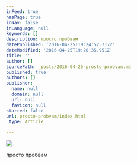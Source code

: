 ```yaml
---
inFeed: true
hasPage: true
inNav: false
inLanguage: null
keywords: []
description: просто пробвам
datePublished: '2016-04-25T19:24:52.717Z'
dateModified: '2016-04-25T19:20:35.951Z'
title: ''
author: []
sourcePath: _posts/2016-04-25-prosto-probvam.md
published: true
authors: []
publisher:
  name: null
  domain: null
  url: null
  favicon: null
starred: false
url: prosto-probvam/index.html
_type: Article

---
```

![](https://the-grid-user-content.s3-us-west-2.amazonaws.com/1c0adf4b-2616-41fb-b73f-7b35b38dad44.jpg)

просто пробвам
